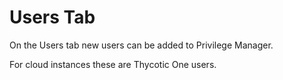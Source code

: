 [title]: # (    Users Tab)
[tags]: # (admin,configuration)
[priority]: # (2104)
# Users Tab

On the Users tab new users can be added to Privilege Manager.

For cloud instances these are Thycotic One users.
